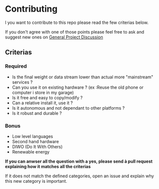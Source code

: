 # Contributing

I you want to contribute to this repo please read the few criterias below.

If you don't agree with one of those points please feel free to ask and suggest new ones on [General Project Discussion](https://github.com/Antharia/awesome-lowtech/issues/2)

## Criterias

### Required
- Is the final weight or data stream lower than actual more "mainstream" services ?
- Can you use it on existing hardware ? (ex :Reuse the old phone or computer i store in my garage)
- Is it free and easy to copy/modify ?
- Can a relative install it, use it ?
- Is it autonomous and not dependant to other platforms ? 
- Is it robust and durable ?

### Bonus
- Low level languages
- Second hand hardware
- DIWO (Do It With Others)
- Renewable energy


**If you can anwser all the question with a yes, please send à pull request explaining how it matches all the criterias**

If it does not match the defined categories, open an issue and explain why this new category is important.
